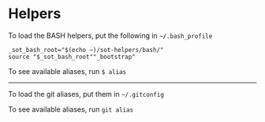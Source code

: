 # Helpers

To load the BASH helpers, put the following in `~/.bash_profile`

    _sot_bash_root="$(echo ~)/sot-helpers/bash/"
    source "$_sot_bash_root""_bootstrap"

To see available aliases, run `$ alias`

--------

To load the git aliases, put them in `~/.gitconfig`

To see available aliases, run `git alias`